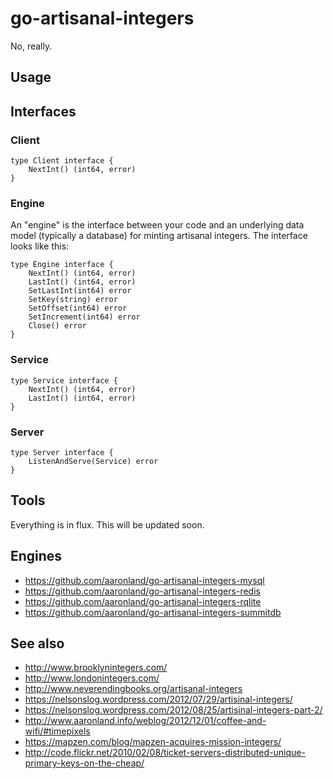 # go-artisanal-integers

No, really.

## Usage

## Interfaces

### Client

```
type Client interface {
	NextInt() (int64, error)
}
```

### Engine

An "engine" is the interface between your code and an underlying data model (typically a database) for minting artisanal integers. The interface looks like this:

```
type Engine interface {
	NextInt() (int64, error)
	LastInt() (int64, error)
	SetLastInt(int64) error
	SetKey(string) error
	SetOffset(int64) error
	SetIncrement(int64) error
	Close() error
}
```

### Service

```
type Service interface {
	NextInt() (int64, error)
	LastInt() (int64, error)
}
```

### Server

```
type Server interface {
	ListenAndServe(Service) error
}
```

## Tools

Everything is in flux. This will be updated soon.

## Engines

* https://github.com/aaronland/go-artisanal-integers-mysql
* https://github.com/aaronland/go-artisanal-integers-redis
* https://github.com/aaronland/go-artisanal-integers-rqlite
* https://github.com/aaronland/go-artisanal-integers-summitdb

## See also

* http://www.brooklynintegers.com/
* http://www.londonintegers.com/
* http://www.neverendingbooks.org/artisanal-integers
* https://nelsonslog.wordpress.com/2012/07/29/artisinal-integers/
* https://nelsonslog.wordpress.com/2012/08/25/artisinal-integers-part-2/
* http://www.aaronland.info/weblog/2012/12/01/coffee-and-wifi/#timepixels
* https://mapzen.com/blog/mapzen-acquires-mission-integers/
* http://code.flickr.net/2010/02/08/ticket-servers-distributed-unique-primary-keys-on-the-cheap/
